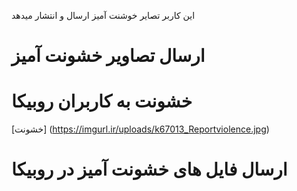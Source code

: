 این کاربر تصا‌یر خوشنت آمیز ارسال و انتشار میدهد
# ارسال تصاویر خشونت آمیز
# خشونت به کاربران روبیکا
[خشونت]
(https://imgurl.ir/uploads/k67013_Reportviolence.jpg)
# ارسال فایل های خشونت آمیز در روبیکا
